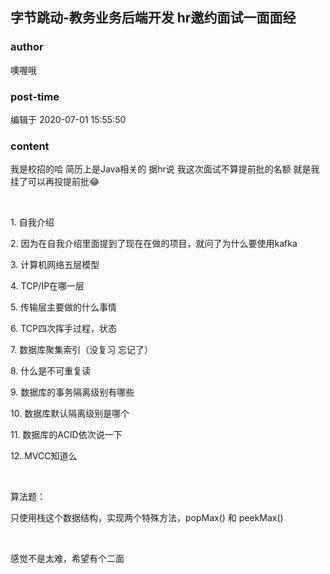## 字节跳动-教务业务后端开发 hr邀约面试一面面经
### author 
噢喔哦
### post-time 

编辑于  2020-07-01 15:55:50
### content 
<div class="post-topic-des nc-post-content">
 <p>
  我是校招的哈 简历上是Java相关的 据hr说 我这次面试不算提前批的名额 就是我挂了可以再投提前批😂
 </p>
 <p>
  <br/>
 </p>
 <p>
  1. 自我介绍
 </p>
 <p>
  2. 因为在自我介绍里面提到了现在在做的项目，就问了为什么要使用kafka
 </p>
 <p>
  3. 计算机网络五层模型
 </p>
 <p>
  4. TCP/IP在哪一层
 </p>
 <p>
  5. 传输层主要做的什么事情
 </p>
 <p>
  6. TCP四次挥手过程，状态
 </p>
 <p>
  7. 数据库聚集索引（没复习 忘记了）
 </p>
 <p>
  8. 什么是不可重复读
 </p>
 <p>
  9. 数据库的事务隔离级别有哪些
 </p>
 <p>
  10. 数据库默认隔离级别是哪个
 </p>
 <p>
  11. 数据库的ACID依次说一下
 </p>
 <p>
  12. MVCC知道么
 </p>
 <p>
  <br/>
 </p>
 <p>
  算法题：
 </p>
 <p>
  只使用栈这个数据结构，实现两个特殊方法，popMax() 和 peekMax()
 </p>
 <p>
  <br/>
 </p>
 <p>
  感觉不是太难，希望有个二面
 </p>
</div>
